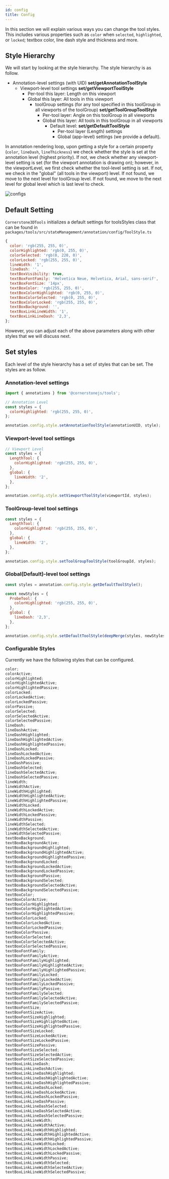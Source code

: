 ```yaml
---
id: config
title: Config
---
```


In this section we will explain various ways you can change the tool styles. This
includes various properties such as `color` when `selected`, `highlighted`, or `locked`;
textbox color, line dash style and thickness and more.

## Style Hierarchy

We will start by looking at the style hierarchy. The style hierarchy is as follow.

- Annotation-level settings (with UID) **set/getAnnotationToolStyle**
  - Viewport-level tool settings **set/getViewportToolStyle**
    - Per-tool this layer: Length on this viewport
    - Global this layer: All tools in this viewport
      - toolGroup settings (for any tool specified in this toolGroup in all viewports of the toolGroup) **set/getToolGroupToolStyle**
        - Per-tool layer: Angle on this toolGroup in all viewports
        - Global this layer: All tools in this toolGroup in all viewports
          - Default level: **set/getDefaultToolStyle**
            - Per-tool layer (Length) settings
            - Global (app-level) settings (we provide a default).

In annotation rendering loop, upon getting a style for a certain property (`color`, `lineDash`, `lineThickness`)
we check whether the style is set at the annotation level (highest priority).
If not, we check whether any viewport-level setting is set (for the viewport annotation is drawing on); however,
in the viewportLevel, we first check whether the tool-level setting is set. If not, we check in the "global" (all tools in the viewport) level.
If not found, we move to the next level for toolGroup level. If not found, we move to the next level for global level which is last
level to check.

![configs](../../../assets/configs.png)

## Default Setting

`Cornerstone3DTools` initializes a default settings for toolsStyles class that can be found in `packages/tools/src/stateManagement/annotation/config/ToolStyle.ts`

```js
{
  color: 'rgb(255, 255, 0)',
  colorHighlighted: 'rgb(0, 255, 0)',
  colorSelected: 'rgb(0, 220, 0)',
  colorLocked: 'rgb(255, 255, 0)',
  lineWidth: '1',
  lineDash: '',
  textBoxVisibility: true,
  textBoxFontFamily: 'Helvetica Neue, Helvetica, Arial, sans-serif',
  textBoxFontSize: '14px',
  textBoxColor: 'rgb(255, 255, 0)',
  textBoxColorHighlighted: 'rgb(0, 255, 0)',
  textBoxColorSelected: 'rgb(0, 255, 0)',
  textBoxColorLocked: 'rgb(255, 255, 0)',
  textBoxBackground: '',
  textBoxLinkLineWidth: '1',
  textBoxLinkLineDash: '2,3',
};
```

However, you can adjust each of the above parameters along with other styles that we will discuss next.

## Set styles

Each level of the style hierarchy has a set of styles that can be set. The styles are as follow.

### Annotation-level settings

```js
import { annotations } from '@cornerstonejs/tools';

// Annotation Level
const styles = {
  colorHighlighted: 'rgb(255, 255, 0)',
};

annotation.config.style.setAnnotationToolStyle(annotationUID, style);
```

### Viewport-level tool settings

```js
// Viewport Level
const styles = {
  LengthTool: {
    colorHighlighted: 'rgb(255, 255, 0)',
  },
  global: {
    lineWidth: '2',
  },
};

annotation.config.style.setViewportToolStyle(viewportId, styles);
```

### ToolGroup-level tool settings

```js
const styles = {
  LengthTool: {
    colorHighlighted: 'rgb(255, 255, 0)',
  },
  global: {
    lineWidth: '2',
  },
};

annotation.config.style.setToolGroupToolStyle(toolGroupId, styles);
```

### Global(Default)-level tool settings

```js
const styles = annotation.config.style.getDefaultToolStyle();

const newStyles = {
  ProbeTool: {
    colorHighlighted: 'rgb(255, 255, 0)',
  },
  global: {
    lineDash: '2,3',
  },
};

annotation.config.style.setDefaultToolStyle(deepMerge(styles, newStyles));
```

### Configurable Styles

Currently we have the following styles that can be configured.

```js
color;
colorActive;
colorHighlighted;
colorHighlightedActive;
colorHighlightedPassive;
colorLocked;
colorLockedActive;
colorLockedPassive;
colorPassive;
colorSelected;
colorSelectedActive;
colorSelectedPassive;
lineDash;
lineDashActive;
lineDashHighlighted;
lineDashHighlightedActive;
lineDashHighlightedPassive;
lineDashLocked;
lineDashLockedActive;
lineDashLockedPassive;
lineDashPassive;
lineDashSelected;
lineDashSelectedActive;
lineDashSelectedPassive;
lineWidth;
lineWidthActive;
lineWidthHighlighted;
lineWidthHighlightedActive;
lineWidthHighlightedPassive;
lineWidthLocked;
lineWidthLockedActive;
lineWidthLockedPassive;
lineWidthPassive;
lineWidthSelected;
lineWidthSelectedActive;
lineWidthSelectedPassive;
textBoxBackground;
textBoxBackgroundActive;
textBoxBackgroundHighlighted;
textBoxBackgroundHighlightedActive;
textBoxBackgroundHighlightedPassive;
textBoxBackgroundLocked;
textBoxBackgroundLockedActive;
textBoxBackgroundLockedPassive;
textBoxBackgroundPassive;
textBoxBackgroundSelected;
textBoxBackgroundSelectedActive;
textBoxBackgroundSelectedPassive;
textBoxColor;
textBoxColorActive;
textBoxColorHighlighted;
textBoxColorHighlightedActive;
textBoxColorHighlightedPassive;
textBoxColorLocked;
textBoxColorLockedActive;
textBoxColorLockedPassive;
textBoxColorPassive;
textBoxColorSelected;
textBoxColorSelectedActive;
textBoxColorSelectedPassive;
textBoxFontFamily;
textBoxFontFamilyActive;
textBoxFontFamilyHighlighted;
textBoxFontFamilyHighlightedActive;
textBoxFontFamilyHighlightedPassive;
textBoxFontFamilyLocked;
textBoxFontFamilyLockedActive;
textBoxFontFamilyLockedPassive;
textBoxFontFamilyPassive;
textBoxFontFamilySelected;
textBoxFontFamilySelectedActive;
textBoxFontFamilySelectedPassive;
textBoxFontSize;
textBoxFontSizeActive;
textBoxFontSizeHighlighted;
textBoxFontSizeHighlightedActive;
textBoxFontSizeHighlightedPassive;
textBoxFontSizeLocked;
textBoxFontSizeLockedActive;
textBoxFontSizeLockedPassive;
textBoxFontSizePassive;
textBoxFontSizeSelected;
textBoxFontSizeSelectedActive;
textBoxFontSizeSelectedPassive;
textBoxLinkLineDash;
textBoxLinkLineDashActive;
textBoxLinkLineDashHighlighted;
textBoxLinkLineDashHighlightedActive;
textBoxLinkLineDashHighlightedPassive;
textBoxLinkLineDashLocked;
textBoxLinkLineDashLockedActive;
textBoxLinkLineDashLockedPassive;
textBoxLinkLineDashPassive;
textBoxLinkLineDashSelected;
textBoxLinkLineDashSelectedActive;
textBoxLinkLineDashSelectedPassive;
textBoxLinkLineWidth;
textBoxLinkLineWidthActive;
textBoxLinkLineWidthHighlighted;
textBoxLinkLineWidthHighlightedActive;
textBoxLinkLineWidthHighlightedPassive;
textBoxLinkLineWidthLocked;
textBoxLinkLineWidthLockedActive;
textBoxLinkLineWidthLockedPassive;
textBoxLinkLineWidthPassive;
textBoxLinkLineWidthSelected;
textBoxLinkLineWidthSelectedActive;
textBoxLinkLineWidthSelectedPassive;
```
